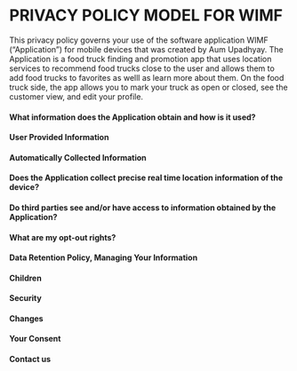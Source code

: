 <body>
<h1>PRIVACY POLICY MODEL FOR WIMF</h1>
<p>This privacy policy governs your use of the software application WIMF (“Application”) for mobile devices that was created by Aum Upadhyay. The Application is a food truck finding and promotion app that uses location services to recommend food trucks close to the user and allows them to add food trucks to favorites as welll as learn more about them. On the food truck side, the app allows you to mark your truck as open or closed, see the customer view, and edit your profile. </p>
<h4>What information does the Application obtain and how is it used?</h4>

<h4>User Provided Information </h4>
<h4>Automatically Collected Information</h4>
<h4>Does the Application collect precise real time location information of the device?</h4>
<h4>Do third parties see and/or have access to information obtained by the Application?</h4>
<h4>What are my opt-out rights?</h4>
<h4>Data Retention Policy, Managing Your Information</h4>
<h4>Children</h4>
<h4>Security</h4>
<h4>Changes</h4>
<h4>Your Consent</h4>
<h4>Contact us</h4>
</body>
